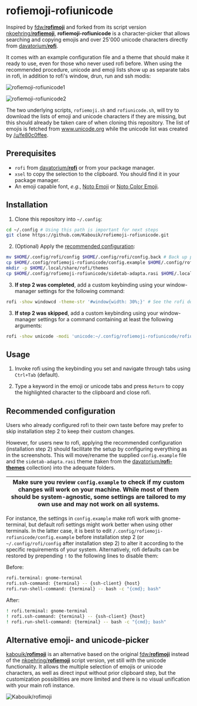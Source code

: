 # rofiemoji-rofiunicode

Inspired by [fdw/**rofimoji**](https://github.com/fdw/rofimoji) and forked from its script version [nkoehring/**rofiemoji**](https://github.com/nkoehring/rofiemoji), **rofiemoji-rofiunicode** is a character-picker that allows searching and copying emojis and over 25'000 unicode characters directly from [davatorium/**rofi**](https://github.com/davatorium/rofi).

It comes with an example configuration file and a theme that should make it ready to use, even for those who never used rofi before. When using the recommended procedure, unicode and emoji lists show up as separate tabs in rofi, in addition to rofi's window, drun, run and ssh modis:

![rofiemoji-rofiunicode1](https://github.com/Kabouik/rofiemoji-rofiunicode/blob/master/rofiemoji-rofiunicode1.png?raw=true)

![rofiemoji-rofiunicode2](https://github.com/Kabouik/rofiemoji-rofiunicode/blob/master/rofiemoji-rofiunicode2.png?raw=true)

The two underlying scripts, `rofiemoji.sh` and `rofiunicode.sh`, will try to download the lists of emoji and unicode characters if they are missing, but this should already be taken care of when cloning this repository. The list of emojis is fetched from www.unicode.org while the unicode list was created by [/u/fe80c0ffee](https://www.reddit.com/r/unixporn/comments/7zqkov/oc_i_mad_a_rofi_emoji_picker_and_i_feel_bad_about/duqls53?utm_source=share&utm_medium=web2x).

## Prerequisites

 * `rofi` from [davatorium/**rofi**](https://github.com/davatorium/rofi) or from your package manager.
 * `xsel` to copy the selection to the clipboard. You should find it in your package manager.
 * An emoji capable font, *e.g.*, [Noto Emoji](https://www.google.com/get/noto/#emoji-zsye) or [Noto Color Emoji](https://www.google.com/get/noto/#emoji-zsye-color).

## Installation

1. Clone this repository into `~/.config`:
 ```bash
 cd ~/.config # Using this path is important for next steps
 git clone https://github.com/Kabouik/rofiemoji-rofiunicode.git
 ```

2. (Optional) Apply the [recommended configuration](https://github.com/Kabouik/rofiemoji-rofiunicode#recommended-configuration):

 ```bash
 mv $HOME/.config/rofi/config $HOME/.config/rofi/config.back # Back up previous rofi configuration, if any
 cp $HOME/.config/rofiemoji-rofiunicode/config.example $HOME/.config/rofi/config # Apply the supplied configuration
 mkdir -p $HOME/.local/share/rofi/themes
 cp $HOME/.config/rofiemoji-rofiunicode/sidetab-adapta.rasi $HOME/.local/share/rofi/themes/ # Provide sidetab-adapta.rasi theme
 ```

3. **If step 2 was completed**, add a custom keybinding using your window-manager settings for the following command:

 ```sh
 rofi -show windowcd -theme-str '#window{width: 30%;}' # See the rofi documentation for details
 ```

3. **If step 2 was skipped**, add a custom keybinding using your window-manager settings for a command containing at least the following arguments:

 ```sh
 rofi -show unicode -modi 'unicode:~/.config/rofiemoji-rofiunicode/rofiunicode.sh,emoji:~/.config/rofiemoji-rofiunicode/rofiemoji.sh' -theme-str '#window{width: 30%;}'
 ```

## Usage

1. Invoke rofi using the keybinding you set and navigate through tabs using `Ctrl+Tab` (default).

2. Type a keyword in the emoji or unicode tabs and press `Return` to copy the highlighted character to the clipboard and close rofi.

## Recommended configuration
Users who already configured rofi to their own taste before may prefer to skip installation step 2 to keep their custom changes.

However, for users new to rofi, applying the recommended configuration (installation step 2) should facilitate the setup by configuring everything as in the screenshots. This will move/rename the supplied `config.example` file and the `sidetab-adapta.rasi` theme (taken from the [davatorium/**rofi-themes**](https://raw.githubusercontent.com/davatorium/rofi-themes/master/User%20Themes/sidetab-adapta.rasi) collection) into the adequate folders.

| Make sure you review `config.example` to check if my custom changes will work on your machine. While most of them should be system-agnostic, some settings are tailored to my own use and may not work on all systems. |
| --- |

For instance, the settings in `config.example` make rofi work with gnome-terminal, but default rofi settings might work better when using other terminals. In the latter case, it is best to edit `/.config/rofiemoji-rofiunicode/config.example` before installation step 2 (or `~/.config/rofi/config` after installation step 2) to alter it according to the specific requirements of your system. Alternatively, rofi defaults can be restored by prepending `!` to the following lines to disable them:

Before:
```sh
rofi.terminal: gnome-terminal
rofi.ssh-command: {terminal} -- {ssh-client} {host}
rofi.run-shell-command: {terminal} -- bash -c "{cmd}; bash"
```

After:

```sh
! rofi.terminal: gnome-terminal
! rofi.ssh-command: {terminal} -- {ssh-client} {host}
! rofi.run-shell-command: {terminal} -- bash -c "{cmd}; bash"
```

## Alternative emoji- and unicode-picker

[kabouik/**rofimoji**](https://github.com/Kabouik/rofimoji) is an alternative based on the original [fdw/**rofimoji**](https://github.com/fdw/rofimoji) instead of the [nkoehring/**rofiemoji**](https://github.com/nkoehring/rofiemoji) script version, yet still with the unicode functionality. It allows the multiple selection of emojis or unicode characters, as well as direct input without prior clipboard step, but the customization possibilities are more limited and there is no visual unification with your main rofi instance.

![Kabouik/rofimoji](https://github.com/Kabouik/rofimoji/raw/master/screenshot-fork.png?raw=true)
